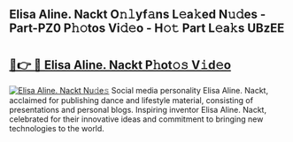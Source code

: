 ## Elisa Aline. Nackt O𝚗𝚕yf𝚊ns L𝚎a𝚔ed N𝚞𝚍es - Part-PZ0 P𝚑𝚘tos Vi𝚍𝚎o - H𝚘𝚝 Part L𝚎a𝚔s UBzEE

# <h2><a href="http://kfdwaa8.oniu.top/?m=Elisa+Aline.+Nackt">🔗👉 🔴 Elisa Aline. Nackt P𝚑ot𝚘𝚜 V𝚒d𝚎o</a></h2>

[![Elisa Aline. Nackt Nu𝚍e𝚜](https://i.imgur.com/0qMVB7G.gif)](http://kfdwaa8.oniu.top/?m=Elisa+Aline.+Nackt)
Social media personality Elisa Aline. Nackt, acclaimed for publishing dance and lifestyle material, consisting of presentations and personal blogs. Inspiring inventor Elisa Aline. Nackt, celebrated for their innovative ideas and commitment to bringing new technologies to the world.  
